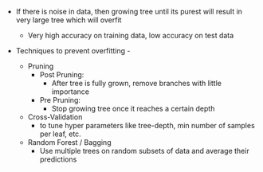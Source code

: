 - If there is noise in data, then growing tree until its purest will result in very large tree which will overfit
	- Very high accuracy on training data, low accuracy on test data


- Techniques to prevent overfitting - 
	- Pruning
		- Post Pruning:
			- After tree is fully grown, remove branches with little importance
		- Pre Pruning:
			- Stop growing tree once it reaches a certain depth
	- Cross-Validation
		- to tune hyper parameters like tree-depth, min number of samples per leaf, etc.
	- Random Forest / Bagging
		- Use multiple trees on random subsets of data and average their predictions 

